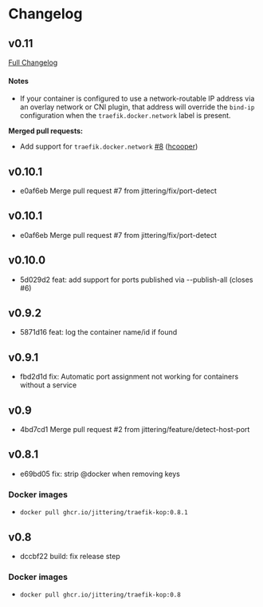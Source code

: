 # Changelog

## v0.11


[Full Changelog](https://github.com/jittering/traefik-kop/compare/v0.10.1...v0.11)

#### Notes

* If your container is configured to use a network-routable IP address via an
overlay network or CNI plugin, that address will override the `bind-ip`
configuration when the `traefik.docker.network` label is present.

**Merged pull requests:**

- Add support for `traefik.docker.network` [\#8](https://github.com/jittering/traefik-kop/pull/8) ([hcooper](https://github.com/hcooper))


## v0.10.1

* e0af6eb Merge pull request #7 from jittering/fix/port-detect



## v0.10.1

* e0af6eb Merge pull request #7 from jittering/fix/port-detect



## v0.10.0

* 5d029d2 feat: add support for ports published via --publish-all (closes #6)



## v0.9.2

* 5871d16 feat: log the container name/id if found



## v0.9.1


* fbd2d1d fix: Automatic port assignment not working for containers without a service


## v0.9


* 4bd7cd1 Merge pull request #2 from jittering/feature/detect-host-port



## v0.8.1


* e69bd05 fix: strip @docker when removing keys


### Docker images

- `docker pull ghcr.io/jittering/traefik-kop:0.8.1`


## v0.8


* dccbf22 build: fix release step


### Docker images

- `docker pull ghcr.io/jittering/traefik-kop:0.8`
